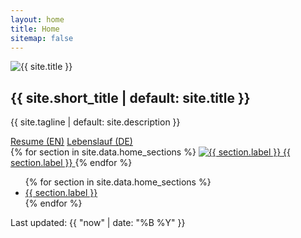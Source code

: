 ```yaml
---
layout: home
title: Home
sitemap: false
---
```


<section class="text-center mb-12" data-aos="fade-down">
  <img src="{{ site.logo_light }}" alt="{{ site.title }}" class="mx-auto rounded-full w-32 h-32 mb-4" />
  <h1 class="text-4xl font-bold mb-2">{{ site.short_title | default: site.title }}</h1>
  <p class="text-lg text-gray-700 mb-4">{{ site.tagline | default: site.description }}</p>
  <div class="space-x-2">
    <a href="/resume-english/" class="btn btn-primary">Resume (EN)</a>
    <a href="/lebenslauf-deutsch/" class="btn btn-outline">Lebenslauf (DE)</a>
  </div>
</section>

<section class="grid grid-cols-1 sm:grid-cols-2 gap-6" data-aos="fade-up">
  {% for section in site.data.home_sections %}
  <a href="{{ section.url | relative_url }}" class="card flex flex-col items-center p-6 rounded-2xl bg-white">
    <img src="{{ section.icon }}" alt="{{ section.label }}" class="w-12 h-12 mb-3" />
    <span class="font-semibold">{{ section.label }}</span>
  </a>
  {% endfor %}
</section>

<!-- Optional fallback quick links for no-CSS or small screens -->
<ul class="list-disc list-inside md:hidden mt-8">
  {% for section in site.data.home_sections %}
  <li><a href="{{ section.url | relative_url }}">{{ section.label }}</a></li>
  {% endfor %}
</ul>

<p class="mt-6 text-sm text-gray-500">Last updated: {{ "now" | date: "%B %Y" }}</p>